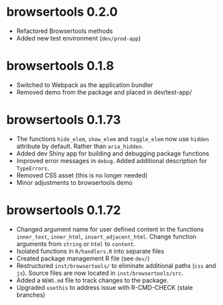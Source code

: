 # browsertools 0.2.0

* Refactored Browsertools methods
* Added new test environment (`dev/prod-app`)

# browsertools 0.1.8

* Switched to Webpack as the application bundler
* Removed demo from the package and placed in dev/test-app/

# browsertools 0.1.73

* The functions `hide_elem`, `show_elem` and `toggle_elem` now use `hidden` attribute by default. Rather than `aria_hidden`.
* Added dev Shiny app for building and debugging package functions
* Improved error messages in `debug`. Added additional description for `TypeErrors`.
* Removed CSS asset (this is no longer needed)
* Minor adjustments to browsertools demo

# browsertools 0.1.72

* Changed argument name for user defined content in the functions `inner_text`, `inner_html`, `insert_adjacent_html`. Change function arguments from `string` or `html` to `content`. 
* Isolated functions in `R/handlers.R` into separate files
* Created package management R file (see `dev/`)
* Restructured `inst/browsertools/` to eliminate additional paths (`css` and `js`). Source files are now located in `inst/browsertools/src`.
* Added a `NEWS.md` file to track changes to the package.
* Upgraded `usethis` to address issue with R-CMD-CHECK (stale branches)